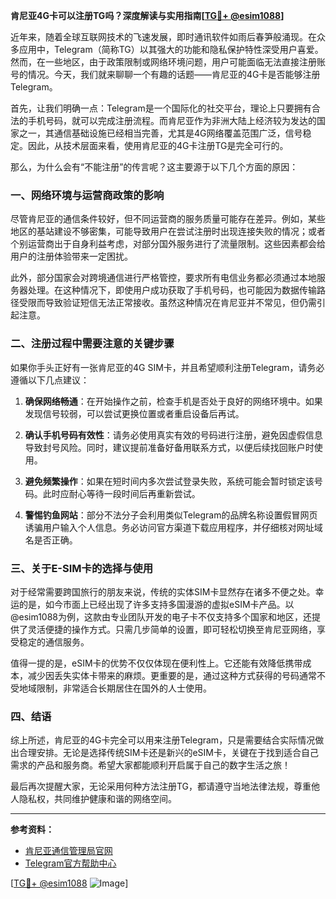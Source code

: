 **肯尼亚4G卡可以注册TG吗？深度解读与实用指南[[TG💪+ @esim1088](https://t.me/s/esim1088)]**

近年来，随着全球互联网技术的飞速发展，即时通讯软件如雨后春笋般涌现。在众多应用中，Telegram（简称TG）以其强大的功能和隐私保护特性深受用户喜爱。然而，在一些地区，由于政策限制或网络环境问题，用户可能面临无法直接注册账号的情况。今天，我们就来聊聊一个有趣的话题——肯尼亚的4G卡是否能够注册Telegram。

首先，让我们明确一点：Telegram是一个国际化的社交平台，理论上只要拥有合法的手机号码，就可以完成注册流程。而肯尼亚作为非洲大陆上经济较为发达的国家之一，其通信基础设施已经相当完善，尤其是4G网络覆盖范围广泛，信号稳定。因此，从技术层面来看，使用肯尼亚的4G卡注册TG是完全可行的。

那么，为什么会有“不能注册”的传言呢？这主要源于以下几个方面的原因：

### 一、网络环境与运营商政策的影响

尽管肯尼亚的通信条件较好，但不同运营商的服务质量可能存在差异。例如，某些地区的基站建设不够密集，可能导致用户在尝试注册时出现连接失败的情况；或者个别运营商出于自身利益考虑，对部分国外服务进行了流量限制。这些因素都会给用户的注册体验带来一定困扰。

此外，部分国家会对跨境通信进行严格管控，要求所有电信业务都必须通过本地服务器处理。在这种情况下，即使用户成功获取了手机号码，也可能因为数据传输路径受限而导致验证短信无法正常接收。虽然这种情况在肯尼亚并不常见，但仍需引起注意。

### 二、注册过程中需要注意的关键步骤

如果你手头正好有一张肯尼亚的4G SIM卡，并且希望顺利注册Telegram，请务必遵循以下几点建议：

1. **确保网络畅通**：在开始操作之前，检查手机是否处于良好的网络环境中。如果发现信号较弱，可以尝试更换位置或者重启设备后再试。
   
2. **确认手机号码有效性**：请务必使用真实有效的号码进行注册，避免因虚假信息导致封号风险。同时，建议提前准备好备用联系方式，以便后续找回账户时使用。

3. **避免频繁操作**：如果在短时间内多次尝试登录失败，系统可能会暂时锁定该号码。此时应耐心等待一段时间后再重新尝试。

4. **警惕钓鱼网站**：部分不法分子会利用类似Telegram的品牌名称设置假冒网页诱骗用户输入个人信息。务必访问官方渠道下载应用程序，并仔细核对网址域名是否正确。

### 三、关于E-SIM卡的选择与使用

对于经常需要跨国旅行的朋友来说，传统的实体SIM卡显然存在诸多不便之处。幸运的是，如今市面上已经出现了许多支持多国漫游的虚拟eSIM卡产品。以@esim1088为例，这款由专业团队开发的电子卡不仅支持多个国家和地区，还提供了灵活便捷的操作方式。只需几步简单的设置，即可轻松切换至肯尼亚网络，享受稳定的通信服务。

值得一提的是，eSIM卡的优势不仅仅体现在便利性上。它还能有效降低携带成本，减少因丢失实体卡带来的麻烦。更重要的是，通过这种方式获得的号码通常不受地域限制，非常适合长期居住在国外的人士使用。

### 四、结语

综上所述，肯尼亚的4G卡完全可以用来注册Telegram，只是需要结合实际情况做出合理安排。无论是选择传统SIM卡还是新兴的eSIM卡，关键在于找到适合自己需求的产品和服务商。希望大家都能顺利开启属于自己的数字生活之旅！

最后再次提醒大家，无论采用何种方法注册TG，都请遵守当地法律法规，尊重他人隐私权，共同维护健康和谐的网络空间。

---

**参考资料：**
- [肯尼亚通信管理局官网](https://www.ca.go.ke/)
- [Telegram官方帮助中心](https://telegram.org/help)

[[TG💪+ @esim1088](https://t.me/s/esim1088) ![Image](https://i.postimg.cc/4NQfJmqS/Snipaste-2025-05-13-00-14-12.png)]